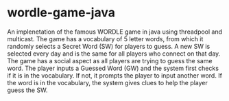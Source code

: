 # wordle-game-java
An implenetation of the famous WORDLE game in java using threadpool and multicast.
The game has a vocabulary of 5 letter words, from which it randomly selects a Secret Word (SW) for players to guess. A new SW is selected every day and is the same for all players who connect on that day. The game has a social aspect as all players are trying to guess the same word. The player inputs a Guessed Word (GW) and the system first checks if it is in the vocabulary. If not, it prompts the player to input another word. If the word is in the vocabulary, the system gives clues to help the player guess the SW.
